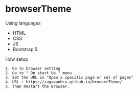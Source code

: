 # browserTheme

Using languages
  - HTML
  - CSS
  - JS
  - Bootstrap 5

How setup

    1. Go to browser setting
    2. Go to " On start Up " menu
    3. Set the URL in "Open a specific page or set of pages"
    4. URL : https://ragavanbca.github.io/browserTheme/
    5. Than Restart the Browser.
